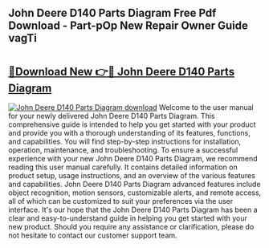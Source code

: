 ## John Deere D140 Parts Diagram Free Pdf Download - Part-pOp New Repair Owner Guide vagTi

# <h2><a href="http://dfkb829.blite.top/?on=John+Deere+D140+Parts+Diagram">🔗Download New 👉🔴 John Deere D140 Parts Diagram</a></h2>

[![John Deere D140 Parts Diagram download](https://i.imgur.com/lujVjoI.png)](http://dfkb829.blite.top/?on=John+Deere+D140+Parts+Diagram)
Welcome to the user manual for your newly delivered John Deere D140 Parts Diagram. This comprehensive guide is intended to help you get started with your product and provide you with a thorough understanding of its features, functions, and capabilities. You will find step-by-step instructions for installation, operation, maintenance, and troubleshooting. To ensure a successful experience with your new John Deere D140 Parts Diagram, we recommend reading this user manual carefully. It contains detailed information on product setup, usage instructions, and an overview of the various features and capabilities. John Deere D140 Parts Diagram advanced features include object recognition, motion sensors, customizable alerts, and remote access, all of which can be customized to suit your preferences via the user interface. It's our hope that the John Deere D140 Parts Diagram has been a clear and easy-to-understand guide in helping you get started with your new product. Should you require any assistance or clarification, please do not hesitate to contact our customer support team.
